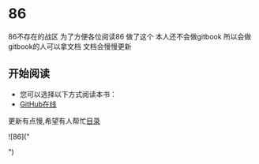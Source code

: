 # 86
86不存在的战区
为了方便各位阅读86
做了这个
本人还不会做gitbook
所以会做gitbook的人可以拿文档
文档会慢慢更新

## 开始阅读

- 您可以选择以下方式阅读本书：
- [GitHub在线](./86第一卷上/README.md)


更新有点慢,希望有人帮忙[目录](meandyou.md)

![86]("

")


